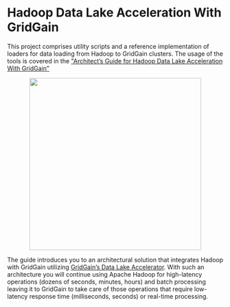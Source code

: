 # Hadoop Data Lake Acceleration With GridGain

This project comprises utility scripts and a reference implementation of loaders for data loading from Hadoop to GridGain 
clusters. The usage of the tools is covered in the ["Architect’s Guide for Hadoop Data Lake Acceleration With GridGain"](TBD)

<p align="center">
    <a href="https://www.gridgain.com/docs/latest/integrations/datalake-accelerator/getting-started">
        <img src="https://www.gridgain.com/docs/latest/images/datalake-gs.png" width="400px"/>
    </a>
</p>

The guide introduces you to an architectural solution that integrates Hadoop with GridGain utilizing 
[GridGain’s Data Lake Accelerator](https://www.gridgain.com/docs/latest/integrations/datalake-accelerator/getting-started).
With such an architecture you will continue using Apache Hadoop for high-latency operations (dozens of seconds, minutes, hours)
and batch processing leaving it to GridGain to take care of those operations that require low-latency response time 
(milliseconds, seconds) or real-time processing.
